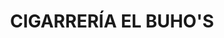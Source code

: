 ---
title: "CIGARRERÍA EL BUHO'S"
url: /localidad-antonio-narino/cigarreria-el-buhos/
shop: alcohol
---